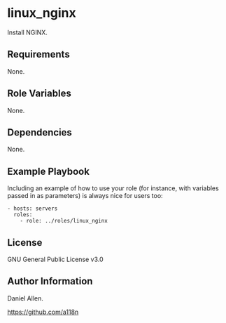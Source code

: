 linux_nginx
=========

Install NGINX.

Requirements
------------

None.

Role Variables
--------------

None.

Dependencies
------------

None.

Example Playbook
----------------

Including an example of how to use your role (for instance, with variables passed in as parameters) is always nice for users too:

    - hosts: servers
      roles:
        - role: ../roles/linux_nginx

License
-------

GNU General Public License v3.0

Author Information
------------------

Daniel Allen.

https://github.com/a118n
